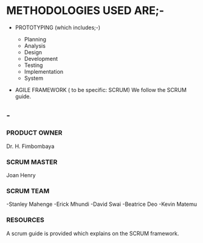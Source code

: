 # METHODOLOGIES USED ARE;-

* PROTOTYPING (which includes;-)
  * Planning
  * Analysis
  * Design
  * Development
  * Testing
  * Implementation
  * System

* AGILE FRAMEWORK ( to be specific: SCRUM)
We follow the SCRUM guide.

## -

### PRODUCT OWNER

Dr. H. Fimbombaya

### SCRUM MASTER

Joan Henry

### SCRUM TEAM

-Stanley Mahenge
-Erick Mhundi
-David Swai
-Beatrice Deo
-Kevin Matemu

### RESOURCES

A scrum guide is provided which explains on the SCRUM framework.
